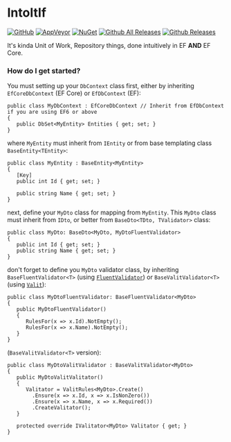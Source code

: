 IntoItIf
===============
[![GitHub](https://img.shields.io/github/license/swtanggara/IntoItIf.svg)](https://github.com/swtanggara/IntoItIf/blob/master/LICENSE)
[![AppVeyor](https://img.shields.io/appveyor/ci/swtanggara/IntoItIf.svg)](https://ci.appveyor.com/project/swtanggara/intoitif)
[![NuGet](https://img.shields.io/nuget/v/IntoItIf.svg)](https://www.nuget.org/packages/IntoItIf/)
[![Github All Releases](https://img.shields.io/github/downloads/swtanggara/IntoItIf/total.svg)](https://github.com/swtanggara/IntoItIf/releases)
[![Github Releases](https://img.shields.io/github/downloads/swtanggara/IntoItIf/latest/total.svg)](https://github.com/swtanggara/IntoItIf/releases/latest)

It's kinda Unit of Work, Repository things, done intuitively in EF **AND** EF Core.

### How do I get started?
You must setting up your `DbContext` class first, either by inheriting `EfCoreDbContext` (EF Core) or `EfDbContext` (EF):

    public class MyDbContext : EfCoreDbContext // Inherit from EfDbContext if you are using EF6 or above
    {
	   public DbSet<MyEntity> Entities { get; set; }
    }

where `MyEntity` must inherit from `IEntity` or from base templating class `BaseEntity<TEntity>`:

    public class MyEntity : BaseEntity<MyEntity>
    {
	   [Key]
       public int Id { get; set; }
       
       public string Name { get; set; }
    }

next, define your `MyDto` class for mapping from `MyEntity`. This `MyDto` class must inherit from `IDto`, or better from `BaseDto<TDto, TValidator>` class:

    public class MyDto: BaseDto<MyDto, MyDtoFluentValidator>
    {
       public int Id { get; set; }
       public string Name { get; set; }
    }

don't forget to define you `MyDto` validator class, by inheriting `BaseFluentValidator<T>` (using [`FluentValidator`](https://github.com/JeremySkinner/FluentValidation)) or `BaseValitValidator<T>` (using [`Valit`](https://github.com/valit-stack/Valit)):

    public class MyDtoFluentValidator: BaseFluentValidator<MyDto>
    {
       public MyDtoFluentValidator()
       {
          RulesFor(x => x.Id).NotEmpty();
          RulesFor(x => x.Name).NotEmpty();
       }
    }

(`BaseValitValidator<T>` version):

    public class MyDtoValitValidator : BaseValitValidator<MyDto>
    {
       public MyDtoValitValitator()
       {
          Valitator = ValitRules<MyDto>.Create()
            .Ensure(x => x.Id, x => x.IsNonZero())
            .Ensure(x => x.Name, x => x.Required())
            .CreateValitator();
       }
       
       protected override IValitator<MyDto> Valitator { get; }
    }
